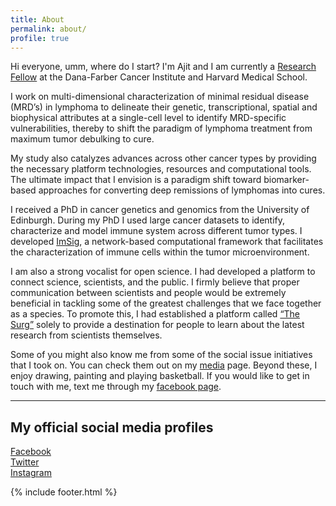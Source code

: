```yaml
---
title: About
permalink: about/
profile: true
---
```


Hi everyone, umm, where do I start? I'm Ajit and I am currently a [Research Fellow](https://scholar.harvard.edu/ajitjohnson) at the Dana-Farber Cancer Institute and Harvard Medical School.


I work on multi-dimensional characterization of minimal residual disease (MRD’s) in lymphoma to delineate their genetic, transcriptional, spatial and biophysical attributes at a single-cell level to identify MRD-specific vulnerabilities, thereby to shift the paradigm of lymphoma treatment from maximum tumor debulking to cure.


My study also catalyzes advances across other cancer types by providing the necessary platform technologies, resources and computational tools. The ultimate impact that I envision is a paradigm shift toward biomarker-based approaches for converting deep remissions of lymphomas into cures.


I received a PhD in cancer genetics and genomics from the University of Edinburgh. During my PhD I used large cancer datasets to identify, characterize and model immune system across different tumor types. I developed [ImSig](https://github.com/ajitjohnson/imsig), a network-based computational framework that facilitates the characterization of immune cells within the tumor microenvironment.


I am also a strong vocalist for open science. I had developed a platform to connect science, scientists, and the public. I firmly believe that proper communication between scientists and people would be extremely beneficial in tackling some of the greatest challenges that we face together as a species. To promote this, I had established a platform called [“The Surg”](https://thesurg.com/) solely to provide a destination for people to learn about the latest research from scientists themselves.


Some of you might also know me from some of the social issue initiatives that I took on. You can check them out on my [media](/media) page. Beyond these, I enjoy drawing, painting and playing basketball. If you would like to get in touch with me, text me through my [facebook page](https://www.facebook.com/ajitjohnsonnirmal).

---

## My official social media profiles
<i class="fab fa-facebook"></i>[ Facebook](https://www.facebook.com/ajitjohnsonnirmal)<br>
<i class="fab fa-twitter-square"></i>[ Twitter](https://twitter.com/ajitjohnson_n)<br>
<i class="fab fa-instagram"></i>[ Instagram](https://www.instagram.com/ajitjohnson_n/)


{% include footer.html %}
